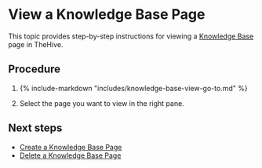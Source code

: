 # View a Knowledge Base Page

This topic provides step-by-step instructions for viewing a [Knowledge Base](about-knowledge-base.md) page in TheHive.

<h2>Procedure</h2>

1. {% include-markdown "includes/knowledge-base-view-go-to.md" %}

2. Select the page you want to view in the right pane.

<h2>Next steps</h2>

* [Create a Knowledge Base Page](create-a-knowledge-base-page.md)
* [Delete a Knowledge Base Page](delete-a-knowledge-base-page.md)